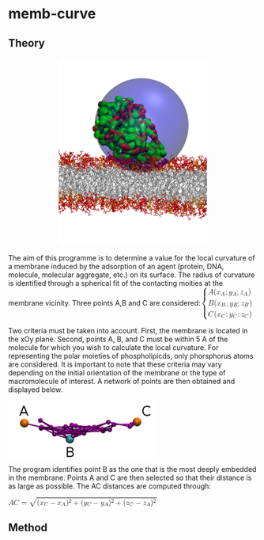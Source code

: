# memb-curve

## Theory

<p align="center"><img src="images/sphere.jpg" alt="" width="300" ></p>
The aim of this programme is to determine a value for the local curvature of a membrane induced by the adsorption of an agent (protein, DNA, molecule, molecular aggregate, etc.) on its surface. The radius of curvature is identified through a spherical fit of the contacting moities at the membrane vicinity.
Three points A,B and C are considered:
<img src="images/ABC_coord.png" alt="" width="100" align="center">

Two criteria must be taken into account. First, the membrane is located in the xOy plane. Second, points A, B, and C must be within 5 A of the molecule for which you wish to calculate the local curvature. For representing the polar moieties of phospholipicds, only phorsphorus atoms are considered. It is important to note that these criteria may vary depending on the initial orientation of the membrane or the type of macromolecule of interest. A network of points are then obtained and displayed below.

<img src="images/ABC.jpg" alt="" width="300" align="center">

The program identifies point B as the one that is the most deeply embedded in the membrane. Points A and C are then selected so that their distance is as large as possible. The AC distances are computed through:

<img src="images/distAC.png" alt="" width="300" align="center">



## Method

